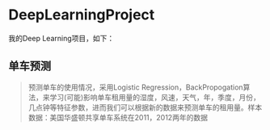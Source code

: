 # DeepLearningProject
我的Deep Learning项目，如下：
## 单车预测
>预测单车的使用情况，采用Logistic Regression，BackPropogation算法，来学习(可能)影响单车租用量的湿度，风速，天气，年，季度，月份，几点钟等特征参数，进而我们可以根据新的数据来预测单车的租用量。样本数据：美国华盛顿共享单车系统在2011，2012两年的数据
